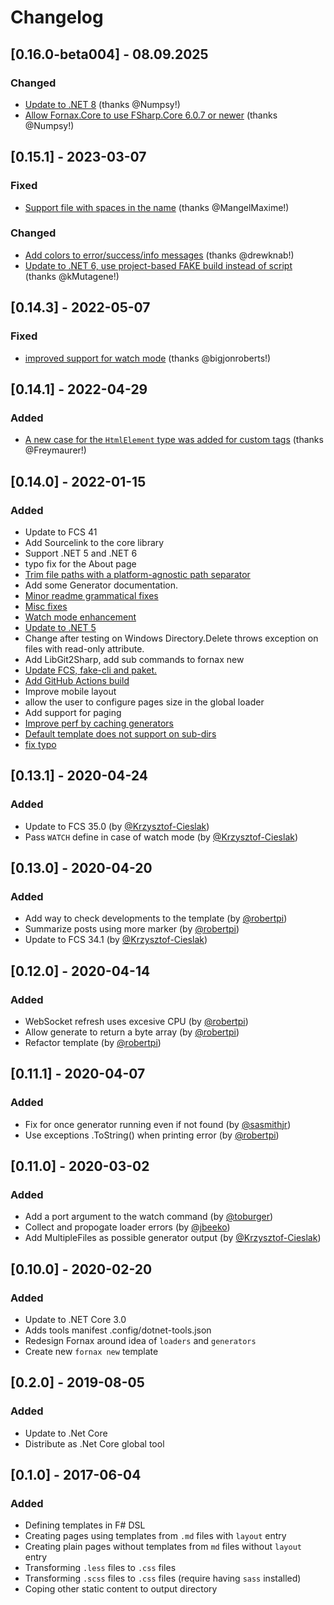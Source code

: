# Changelog

## [0.16.0-beta004] - 08.09.2025

### Changed
- [Update to .NET 8](https://github.com/ionide/Fornax/pull/127) (thanks @Numpsy!)
- [Allow Fornax.Core to use FSharp.Core 6.0.7 or newer](https://github.com/ionide/Fornax/pull/129) (thanks @Numpsy!)

## [0.15.1] - 2023-03-07

### Fixed
- [Support file with spaces in the name](https://github.com/ionide/Fornax/pull/116) (thanks @MangelMaxime!)

### Changed
- [Add colors to error/success/info messages](https://github.com/ionide/Fornax/pull/118) (thanks @drewknab!)
- [Update to .NET 6, use project-based FAKE build instead of script](https://github.com/ionide/Fornax/pull/122) (thanks @kMutagene!)

## [0.14.3] - 2022-05-07

### Fixed

- [improved support for watch mode](https://github.com/ionide/Fornax/pull/103) (thanks @bigjonroberts!)

## [0.14.1] - 2022-04-29

### Added

- [A new case for the `HtmlElement` type was added for custom tags](https://github.com/ionide/Fornax/pull/106) (thanks @Freymaurer!)

## [0.14.0] - 2022-01-15

### Added

- Update to FCS 41
- Add Sourcelink to the core library
- Support .NET 5 and .NET 6
- typo fix for the About page
- [Trim file paths with a platform-agnostic path separator](https://github.com/ionide/Fornax/pull/91)
- Add some Generator documentation.
- [Minor readme grammatical fixes](https://github.com/ionide/Fornax/pull/83)
- [Misc fixes](https://github.com/ionide/Fornax/pull/80)
- [Watch mode enhancement](https://github.com/ionide/Fornax/pull/79)
- [Update to .NET 5](https://github.com/ionide/Fornax/pull/78)
- Change after testing on Windows Directory.Delete throws exception on files with read-only attribute.
- Add LibGit2Sharp, add sub commands to fornax new
- [Update FCS, fake-cli and paket.](https://github.com/ionide/Fornax/pull/73)
- [Add GitHub Actions build](https://github.com/ionide/Fornax/pull/74)
- Improve mobile layout
- allow the user to configure pages size in the global loader
- Add support for paging
- [Improve perf by caching generators](https://github.com/ionide/Fornax/pull/65)
- [Default template does not support on sub-dirs](https://github.com/ionide/Fornax/pull/64)
- [fix typo](https://github.com/ionide/Fornax/pull/62)

## [0.13.1] - 2020-04-24

### Added
- Update to FCS 35.0 (by [@Krzysztof-Cieslak](https://github.com/Krzysztof-Cieslak))
- Pass `WATCH` define in case of watch mode (by [@Krzysztof-Cieslak](https://github.com/Krzysztof-Cieslak))

## [0.13.0] - 2020-04-20
### Added
- Add way to check developments to the template (by [@robertpi](https://github.com/robertpi))
- Summarize posts using more marker (by [@robertpi](https://github.com/robertpi))
- Update to FCS 34.1 (by [@Krzysztof-Cieslak](https://github.com/Krzysztof-Cieslak))

## [0.12.0] - 2020-04-14
### Added
- WebSocket refresh uses excesive CPU (by [@robertpi](https://github.com/robertpi))
- Allow generate to return a byte array (by [@robertpi](https://github.com/robertpi))
- Refactor template (by [@robertpi](https://github.com/robertpi))

## [0.11.1] - 2020-04-07
### Added
- Fix for once generator running even if not found (by [@sasmithjr](https://github.com/sasmithjr))
- Use exceptions .ToString() when printing error (by [@robertpi](https://github.com/robertpi))

## [0.11.0] - 2020-03-02
### Added
- Add a port argument to the watch command  (by [@toburger](https://github.com/toburger))
- Collect and propogate loader errors (by [@jbeeko](https://github.com/jbeeko))
- Add MultipleFiles as possible generator output (by [@Krzysztof-Cieslak](https://github.com/Krzysztof-Cieslak))

## [0.10.0] - 2020-02-20
### Added
- Update to .NET Core 3.0
- Adds tools manifest .config/dotnet-tools.json
- Redesign Fornax around idea of `loaders` and `generators`
- Create new `fornax new` template

## [0.2.0] - 2019-08-05
### Added
- Update to .Net Core
- Distribute as .Net Core global tool

## [0.1.0] - 2017-06-04
### Added
- Defining templates in F# DSL
- Creating pages using templates from `.md` files with `layout` entry
- Creating plain pages without templates from `md` files without `layout` entry
- Transforming `.less` files to `.css` files
- Transforming `.scss` files to `.css` files (require having `sass` installed)
- Coping other static content to output directory